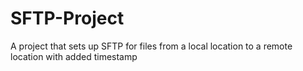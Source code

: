 # SFTP-Project
A project that sets up  SFTP for files from a local location to a remote location with added timestamp
